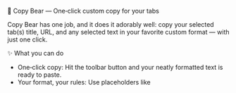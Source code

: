 🐻 Copy Bear — One‑click custom copy for your tabs

Copy Bear has one job, and it does it adorably well: copy your selected tab(s) title, URL, and any selected text in your favorite custom format — with just one click.

✨ What you can do
- One‑click copy: Hit the toolbar button and your neatly formatted text is ready to paste.
- Your format, your rules: Use placeholders like <title>, <url>, <quote>, and \n to shape the output.
- Copy many tabs at once: Select multiple tabs, then click — Copy Bear gathers them all.
- Include selected text: Highlight text on a page to include it as <quote> automatically.
- Quick shortcut: Cmd+Shift+1 (macOS) or Ctrl+Shift+1 (Windows/Linux).
- Right-click menu access: All three copy actions are available from the context menu, so you can copy without clicking the toolbar icon.
- Page title preprocessing rules: Apply custom transformations to the page title before copying it into your clipboard. Create automation rules to modify titles (such as trimming, replacing, or reformatting) to fit your workflow.

🛠️ How to use
1. Install Copy Bear and pin it to your toolbar.
2. Click the bear once to copy using your Single‑click format.
3. Double‑click for your Double‑click format. Triple‑click for your Triple‑click format.
4. Right‑click the icon → Options to customize your formats and set up page title preprocessing rules.

🔒 Permissions and privacy
- Needed permissions: activeTab, tabs, clipboardWrite, storage.
- Your data never leaves your browser. No accounts. No tracking. Just copy.

Happy copying! 🍯
